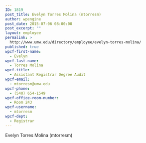 ```yaml
---
ID: 1819
post_title: Evelyn Torres Molina (mtorresm)
author: wpengine
post_date: 2015-07-06 08:00:00
post_excerpt: ""
layout: employee
permalink: >
  http://www.umw.edu/directory/employee/evelyn-torres-molina/
published: true
wpcf-first-name:
  - Evelyn
wpcf-last-name:
  - Torres Molina
wpcf-title:
  - Assistant Registrar Degree Audit
wpcf-email:
  - mtorresm@umw.edu
wpcf-phone:
  - (540) 654-1549
wpcf-office-room-number:
  - Room 243
wpcf-username:
  - mtorresm
wpcf-dept:
  - Registrar
---
```

Evelyn Torres Molina (mtorresm)